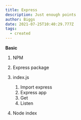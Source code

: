 ```yaml
---
title: Express
description: Just enough points
author: Biggs
date: 2021-07-25T10:40:29.777Z
tags:
  - created
---
```

**Basic**

1. NPM
2. Express package
3. index.js

   1. Import express
   2. Express app
   3. Get
   4. Listen
4. Node index